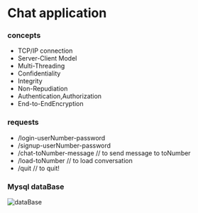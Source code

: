 # Chat application 

### concepts
- TCP/IP connection
- Server-Client Model
- Multi-Threading
- Confidentiality
- Integrity
- Non-Repudiation
- Authentication,Authorization
- End-to-EndEncryption

### requests
- /login-userNumber-password
- /signup-userNumber-password
- /chat-toNumber-message // to send message to toNumber
- /load-toNumber // to load conversation
- /quit // to quit!

### Mysql dataBase 
![dataBase](https://github.com/mohamd-Aljohmani/Caht/blob/main/src/dataBase/Caht.jpg)

